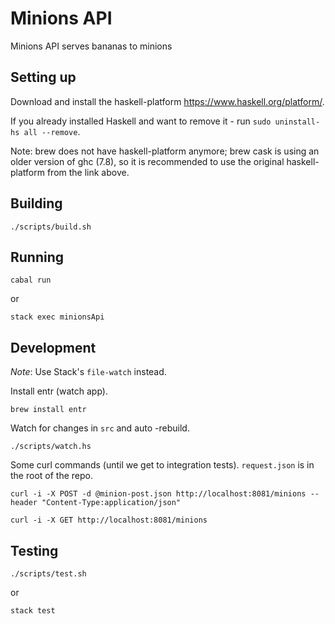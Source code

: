 # Minions API

Minions API serves bananas to minions

## Setting up

Download and install the haskell-platform https://www.haskell.org/platform/.

If you already installed Haskell and want to remove it - run `sudo uninstall-hs
all --remove`.

Note: brew does not have haskell-platform anymore; brew cask is using an older
version of ghc (7.8), so it is recommended to use the original haskell-platform
from the link above.

## Building

```
./scripts/build.sh
```

## Running

```
cabal run
```

or

```
stack exec minionsApi
```

## Development


_Note_: Use Stack's `file-watch` instead.

Install entr (watch app).

```
brew install entr
```

Watch for changes in `src` and auto -rebuild.

```
./scripts/watch.hs
```

Some curl commands (until we get to integration tests). `request.json` is in the root of the repo.

```
curl -i -X POST -d @minion-post.json http://localhost:8081/minions --header "Content-Type:application/json"
```

```
curl -i -X GET http://localhost:8081/minions
```

## Testing

```
./scripts/test.sh
```

  or

```
stack test
```
